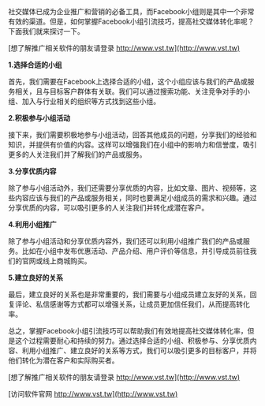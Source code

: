 社交媒体已成为企业推广和营销的必备工具，而Facebook小组则是其中一个非常有效的渠道。但是，如何掌握Facebook小组引流技巧，提高社交媒体转化率呢？下面我们就来探讨一下。

[想了解推广相关软件的朋友请登录 http://www.vst.tw](http://www.vst.tw)

**1.选择合适的小组**

首先，我们需要在Facebook上选择合适的小组，这个小组应该与我们的产品或服务相关，且与目标客户群体有关联。我们可以通过搜索功能、关注竞争对手的小组、加入与行业相关的组织等方式找到这些小组。

**2.积极参与小组活动**

接下来，我们需要积极地参与小组活动，回答其他成员的问题，分享我们的经验和知识，并提供有价值的内容。这样可以增强我们在小组中的影响力和信誉度，吸引更多的人关注我们并了解我们的产品或服务。

**3.分享优质内容**

除了参与小组活动外，我们还需要分享优质的内容，比如文章、图片、视频等，这些内容应该与我们的产品或服务相关，同时也要满足小组成员的需求和兴趣。通过分享优质的内容，可以吸引更多的人关注我们并转化成潜在客户。

**4.利用小组推广**

除了参与小组活动和分享优质内容外，我们还可以利用小组推广我们的产品或服务。比如在小组中发布优惠活动、产品介绍、用户评价等信息，并引导成员前往我们的官网或线上商城购买。

**5.建立良好的关系**

最后，建立良好的关系也是非常重要的，我们需要与小组成员建立友好的关系，回复评论、私信感谢等方式都可以增强关系，让成员更加信任我们，从而提高转化率。

总之，掌握Facebook小组引流技巧可以帮助我们有效地提高社交媒体转化率，但是这个过程需要耐心和持续的努力。通过选择合适的小组、积极参与、分享优质内容、利用小组推广、建立良好的关系等方式，我们可以吸引更多的目标客户，并将他们转化为潜在客户和实际购买者。

[想了解推广相关软件的朋友请登录 http://www.vst.tw](http://www.vst.tw)


[访问软件官网 http://www.vst.tw](http://www.vst.tw)
